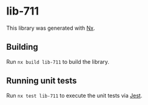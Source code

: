 # lib-711

This library was generated with [Nx](https://nx.dev).

## Building

Run `nx build lib-711` to build the library.

## Running unit tests

Run `nx test lib-711` to execute the unit tests via [Jest](https://jestjs.io).
